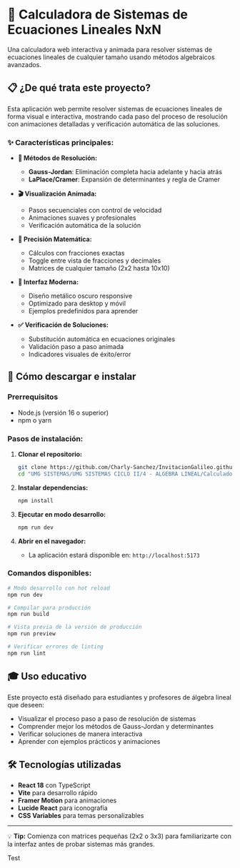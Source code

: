 # 🧮 Calculadora de Sistemas de Ecuaciones Lineales NxN

Una calculadora web interactiva y animada para resolver sistemas de ecuaciones lineales de cualquier tamaño usando métodos algebraicos avanzados.

## 📋 ¿De qué trata este proyecto?

Esta aplicación web permite resolver sistemas de ecuaciones lineales de forma visual e interactiva, mostrando cada paso del proceso de resolución con animaciones detalladas y verificación automática de las soluciones.

### ✨ Características principales:

- **🎯 Métodos de Resolución:**
  - **Gauss-Jordan**: Eliminación completa hacia adelante y hacia atrás
  - **LaPlace/Cramer**: Expansión de determinantes y regla de Cramer

- **🎬 Visualización Animada:**
  - Pasos secuenciales con control de velocidad
  - Animaciones suaves y profesionales
  - Verificación automática de la solución

- **🔢 Precisión Matemática:**
  - Cálculos con fracciones exactas
  - Toggle entre vista de fracciones y decimales
  - Matrices de cualquier tamaño (2x2 hasta 10x10)

- **🎨 Interfaz Moderna:**
  - Diseño metálico oscuro responsive
  - Optimizado para desktop y móvil
  - Ejemplos predefinidos para aprender

- **✅ Verificación de Soluciones:**
  - Substitución automática en ecuaciones originales
  - Validación paso a paso animada
  - Indicadores visuales de éxito/error

## 🚀 Cómo descargar e instalar

### Prerrequisitos
- Node.js (versión 16 o superior)
- npm o yarn

### Pasos de instalación:

1. **Clonar el repositorio:**
   ```bash
   git clone https://github.com/Charly-Sanchez/InvitacionGalileo.github.io.git
   cd "UMG SISTEMAS/UMG SISTEMAS CICLO II/4 - ALGEBRA LINEAL/Calculadora-NxN"
   ```

2. **Instalar dependencias:**
   ```bash
   npm install
   ```

3. **Ejecutar en modo desarrollo:**
   ```bash
   npm run dev
   ```

4. **Abrir en el navegador:**
   - La aplicación estará disponible en: `http://localhost:5173`

### Comandos disponibles:

```bash
# Modo desarrollo con hot reload
npm run dev

# Compilar para producción
npm run build

# Vista previa de la versión de producción
npm run preview

# Verificar errores de linting
npm run lint
```

## 🎓 Uso educativo

Este proyecto está diseñado para estudiantes y profesores de álgebra lineal que deseen:
- Visualizar el proceso paso a paso de resolución de sistemas
- Comprender mejor los métodos de Gauss-Jordan y determinantes
- Verificar soluciones de manera interactiva
- Aprender con ejemplos prácticos y animaciones

## 🛠️ Tecnologías utilizadas

- **React 18** con TypeScript
- **Vite** para desarrollo rápido
- **Framer Motion** para animaciones
- **Lucide React** para iconografía
- **CSS Variables** para temas personalizables

---

💡 **Tip:** Comienza con matrices pequeñas (2x2 o 3x3) para familiarizarte con la interfaz antes de probar sistemas más grandes.


Test